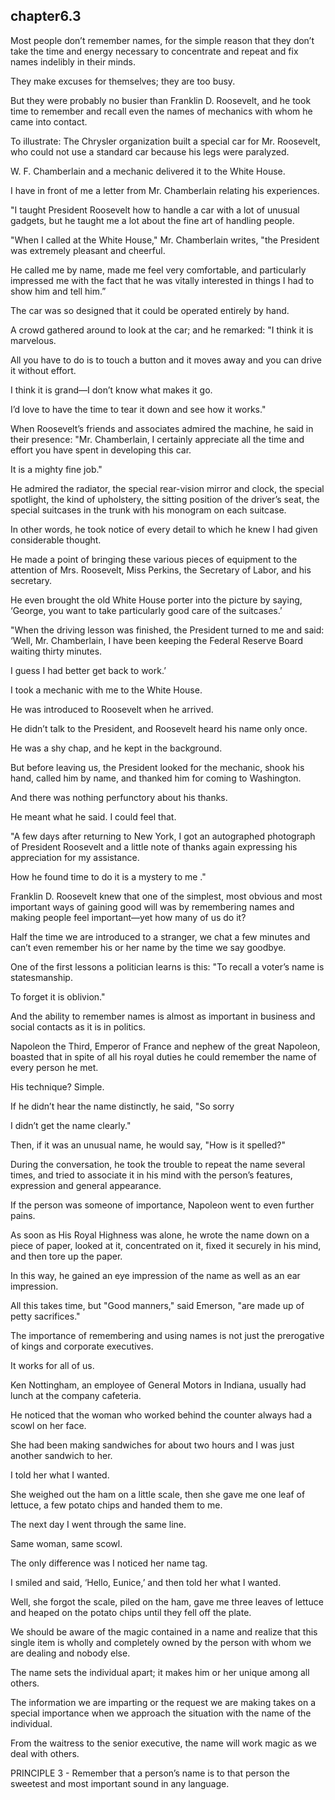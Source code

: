 
chapter6.3
---
Most people don’t remember names, for the simple reason that they don’t take the time and energy necessary to concentrate and repeat and fix names indelibly in their minds.

They make excuses for themselves; they are too busy.

But they were probably no busier than Franklin D. Roosevelt, and he took time to remember and recall even the names of mechanics with whom he came into contact.

To illustrate: The Chrysler organization built a special car for Mr. Roosevelt, who could not use a standard car because his legs were paralyzed.

W. F. Chamberlain and a mechanic delivered it to the White House.

I have in front of me a letter from Mr. Chamberlain relating his experiences.

"I taught President Roosevelt how to handle a car with a lot of unusual gadgets, but he taught me a lot about the fine art of handling people.

"When I called at the White House," Mr. Chamberlain writes, "the President was extremely pleasant and cheerful.

He called me by name, made me feel very comfortable, and particularly impressed me with the fact that he was vitally interested in things I had to show him and tell him.”

The car was so designed that it could be operated entirely by hand.

A crowd gathered around to look at the car; and he remarked: "I think it is marvelous.

All you have to do is to touch a button and it moves away and you can drive it without effort.

I think it is grand—I don’t know what makes it go.

I’d love to have the time to tear it down and see how it works."

When Roosevelt’s friends and associates admired the machine, he said in their presence: "Mr. Chamberlain, I certainly appreciate all the time and effort you have spent in developing this car.

It is a mighty fine job."

He admired the radiator, the special rear-vision mirror and clock, the special spotlight, the kind of upholstery, the sitting position of the driver’s seat, the special suitcases in the trunk with his monogram on each suitcase.

In other words, he took notice of every detail to which he knew I had given considerable thought.

He made a point of bringing these various pieces of equipment to the attention of Mrs. Roosevelt, Miss Perkins, the Secretary of Labor, and his secretary.

He even brought the old White House porter into the picture by saying, ‘George, you want to take particularly good care of the suitcases.’

"When the driving lesson was finished, the President turned to me and said: ‘Well, Mr. Chamberlain, I have been keeping the Federal Reserve Board waiting thirty minutes.

I guess I had better get back to work.’

I took a mechanic with me to the White House.

He was introduced to Roosevelt when he arrived.

He didn’t talk to the President, and Roosevelt heard his name only once.

He was a shy chap, and he kept in the background.

But before leaving us, the President looked for the mechanic, shook his hand, called him by name, and thanked him for coming to Washington.

And there was nothing perfunctory about his thanks.

He meant what he said. I could feel that.

"A few days after returning to New York, I got an autographed photograph of President Roosevelt and a little note of thanks again expressing his appreciation for my assistance.

How he found time to do it is a mystery to me ."

Franklin D. Roosevelt knew that one of the simplest, most obvious and most important ways of gaining good will was by remembering names and making people feel important—yet how many of us do it?

Half the time we are introduced to a stranger, we chat a few minutes and can’t even remember his or her name by the time we say goodbye.

One of the first lessons a politician learns is this: "To recall a voter’s name is statesmanship.

To forget it is oblivion."

And the ability to remember names is almost as important in business and social contacts as it is in politics.

Napoleon the Third, Emperor of France and nephew of the great Napoleon, boasted that in spite of all his royal duties he could remember the name of every person he met.

His technique? Simple.

If he didn’t hear the name distinctly, he said, "So sorry

I didn’t get the name clearly."

Then, if it was an unusual name, he would say, "How is it spelled?"

During the conversation, he took the trouble to repeat the name several times, and tried to associate it in his mind with the person’s features, expression and general appearance.

If the person was someone of importance, Napoleon went to even further pains.

As soon as His Royal Highness was alone, he wrote the name down on a piece of paper, looked at it, concentrated on it, fixed it securely in his mind, and then tore up the paper.

In this way, he gained an eye impression of the name as well as an ear impression.

All this takes time, but "Good manners," said Emerson, "are made up of petty sacrifices."

The importance of remembering and using names is not just the prerogative of kings and corporate executives.

It works for all of us.

Ken Nottingham, an employee of General Motors in Indiana, usually had lunch at the company cafeteria.

He noticed that the woman who worked behind the counter always had a scowl on her face.

She had been making sandwiches for about two hours and I was just another sandwich to her.

I told her what I wanted.

She weighed out the ham on a little scale, then she gave me one leaf of lettuce, a few potato chips and handed them to me.

The next day I went through the same line.

Same woman, same scowl.

The only difference was I noticed her name tag.

I smiled and said, ‘Hello, Eunice,’ and then told her what I wanted.

Well, she forgot the scale, piled on the ham, gave me three leaves of lettuce and heaped on the potato chips until they fell off the plate.

We should be aware of the magic contained in a name and realize that this single item is wholly and completely owned by the person with whom we are dealing and nobody else.

The name sets the individual apart; it makes him or her unique among all others.

The information we are imparting or the request we are making takes on a special importance when we approach the situation with the name of the individual.

From the waitress to the senior executive, the name will work magic as we deal with others.

PRINCIPLE 3 - Remember that a person’s name is to that person the sweetest and most important sound in any language.